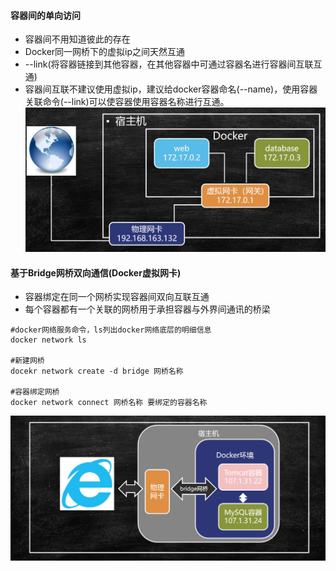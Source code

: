 ####  容器间的单向访问
+ 容器间不用知道彼此的存在
+ Docker同一网桥下的虚拟ip之间天然互通
+ --link(将容器链接到其他容器，在其他容器中可通过容器名进行容器间互联互通)
+ 容器间互联不建议使用虚拟ip，建议给docker容器命名(--name)，使用容器关联命令(--link)可以使容器使用容器名称进行互通。
![屏幕截图 2021-04-25 160347](images/7.容器间通信/屏幕截图2021-04-25-160347.png)

#### 基于Bridge网桥双向通信(Docker虚拟网卡)
+ 容器绑定在同一个网桥实现容器间双向互联互通
+ 每个容器都有一个关联的网桥用于承担容器与外界间通讯的桥梁
~~~
#docker网络服务命令，ls列出docker网络底层的明细信息
docker network ls

#新建网桥
docekr network create -d bridge 网桥名称

#容器绑定网桥
docker network connect 网桥名称 要绑定的容器名称
~~~

![屏幕截图 2021-04-25 155212](images/7.容器间通信/屏幕截图2021-04-25-155212.png)